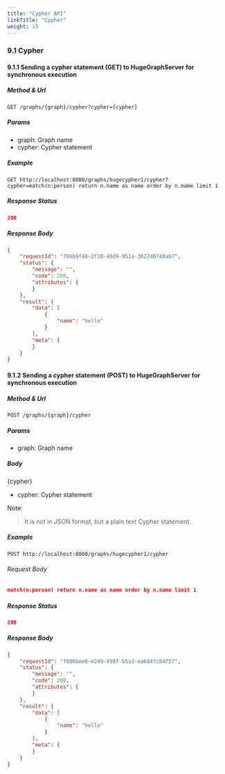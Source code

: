 ```yaml
---
title: "Cypher API"
linkTitle: "Cypher"
weight: 15
---
```


### 9.1 Cypher

#### 9.1.1 Sending a cypher statement (GET) to HugeGraphServer for synchronous execution

##### Method & Url

```
GET /graphs/{graph}/cypher?cypher={cypher}
```

##### Params
- graph: Graph name
- cypher: Cypher statement


##### Example

```
GET http://localhost:8080/graphs/hugecypher1/cypher?cypher=match(n:person) return n.name as name order by n.name limit 1
```

##### Response Status

```json
200
```
##### Response Body

```json
{
    "requestId": "766b9f48-2f10-40d9-951a-3027d0748ab7",
    "status": {
        "message": "",
        "code": 200,
        "attributes": {
        }
    },
    "result": {
        "data": [
            {
                "name": "hello"
            }
        ],
        "meta": {
        }
    }
}


```

#### 9.1.2 Sending a cypher statement (POST) to HugeGraphServer for synchronous execution


##### Method & Url

```
POST /graphs/{graph}/cypher
```

##### Params
- graph: Graph name

##### Body
{cypher}
- cypher: Cypher statement

Note:

> It is not in JSON format, but a plain text Cypher statement.

##### Example

```
POST http://localhost:8080/graphs/hugecypher1/cypher
```

###### Request Body

```json
match(n:person) return n.name as name order by n.name limit 1
```
##### Response Status

```json
200
```
##### Response Body

```json
{
    "requestId": "f096bee0-e249-498f-b5a3-ea684fc84f57",
    "status": {
        "message": "",
        "code": 200,
        "attributes": {
        }
    },
    "result": {
        "data": [
            {
                "name": "hello"
            }
        ],
        "meta": {
        }
    }
}


```